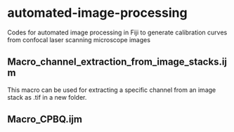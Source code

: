 # automated-image-processing
Codes for automated image processing in Fiji to generate calibration curves from confocal laser scanning microscope images

## Macro_channel_extraction_from_image_stacks.ijm
This macro can be used for extracting a specific channel from an image stack as .tif in a new folder.

## Macro_CPBQ.ijm
